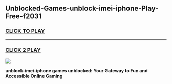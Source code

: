 
## Unblocked-Games-unblock-imei-iphone-Play-Free-f2031
<h3>
<a href="https://premium76.site?title=unblock-imei-iphone&ref=18A1">CLICK TO PLAY</a></h3>
<hr>

<h3>
<a href="https://premium76.site?title=unblock-imei-iphone&ref=18A1">CLICK 2 PLAY</a>
  
</h3>

<a href="https://premium76.site?title=unblock-imei-iphone&ref=18A1"><img src="https://clearcache.store/games.png"></a>


**unblock-imei-iphone games unblocked: Your Gateway to Fun and Accessible Online Gaming**
